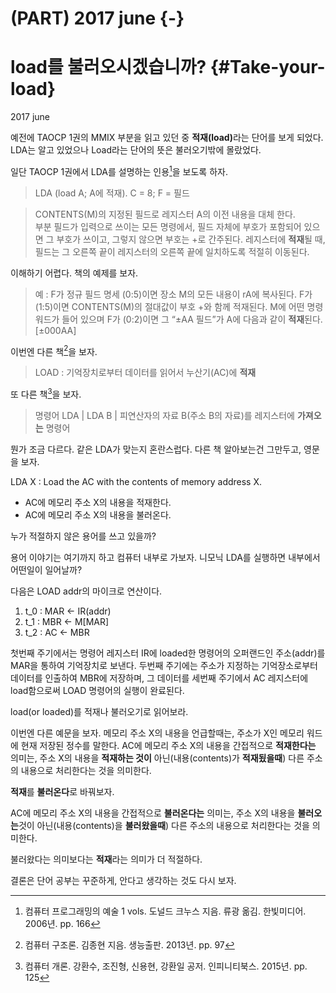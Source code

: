  
# (PART) 2017 june {-}
# load를 불러오시겠습니까?  {#Take-your-load}
2017 june 

예전에 TAOCP 1권의 MMIX 부분을 읽고 있던 중 <b>적재(load)</b>라는 단어를 보게 되었다. LDA는 알고 있었으나 Load라는 단어의 뜻은 불러오기밖에 몰랐었다. 

일단 TAOCP 1권에서 LDA를 설명하는 인용[^1]을 보도록 하자.

> LDA (load A; A에 적재). C = 8; F = 필드 

> CONTENTS(M)의 지정된 필드로 레지스터 A의 이전 내용을 대체 한다. <br/> 부분 필드가 입력으로 쓰이는 모든 명령에서, 필드 자체에 부호가 포함되어 있으면 그 부호가 쓰이고, 그렇지 않으면 부호는 +로 간주된다. 레지스터에 **적재**될 때, 필드는 그 오른쪽 끝이 레지스터의 오른쪽 끝에 일치하도록 적절히 이동된다.

이해하기 어렵다. 책의 예제를 보자.

> 예 : F가 정규 필드 명세 (0:5)이면 장소 M의 모든 내용이 rA에 복사된다. F가 (1:5)이면 CONTENTS(M)의 절대값이 부호 +와 함께 적재된다. M에 어떤 명령 워드가 들어 있으며 F가 (0:2)이면 그 “±AA 필드”가 A에 다음과 같이 **적재**된다. 
> [±000AA]

이번엔 다른 책[^2]을 보자. 

> LOAD : 기억장치로부터 데이터를 읽어서 누산기(AC)에 **적재**

또 다른 책[^3]을 보자. 

> 명령어 LDA | LDA B | 피연산자의 자료 B(주소 B의 자료)를 레지스터에 **가져오는** 명령어

뭔가 조금 다르다. 같은 LDA가 맞는지 혼란스럽다. 다른 책 알아보는건 그만두고, 영문을 보자.

LDA X : Load the AC with the contents of memory address X.

- AC에 메모리 주소 X의 내용을 적재한다.
- AC에 메모리 주소 X의 내용을 불러온다.

누가 적절하지 않은 용어를 쓰고 있을까?

용어 이야기는 여기까지 하고 컴퓨터 내부로 가보자. 니모닉 LDA를 실행하면 내부에서 어떤일이 일어날까?

다음은 LOAD addr의 마이크로 연산이다.

1. t_0 : MAR <- IR(addr)
2. t_1 : MBR <- M[MAR]
3. t_2 : AC <- MBR

첫번째 주기에서는 명령어 레지스터 IR에 loaded한 명령어의 오퍼랜드인 주소(addr)를 MAR을 통하여 기억장치로 보낸다.  두번째 주기에는 주소가 지정하는 기억장소로부터 데이터를 인출하여 MBR에 저장하며, 그 데이터를 세번째 주기에서 AC 레지스터에 load함으로써 LOAD 명령어의 실행이 완료된다.

load(or loaded)를 적재나 불러오기로 읽어보라.

이번엔 다른 예문을 보자.
메모리 주소 X의 내용을 언급할때는, 주소가 X인 메모리 워드에 현재 저장된 정수를 말한다. AC에 메모리 주소 X의 내용을 간접적으로 **적재한다는** 의미는, 주소 X의 내용을 **적재하는 것이** 아닌(내용(contents)가 **적재됬을때**) 다른 주소의 내용으로 처리한다는 것을 의미한다.

**적재**를 **불러온다**로 바꿔보자.

AC에 메모리 주소 X의 내용을 간접적으로 **불러온다는** 의미는, 주소 X의 내용을 **불러오는**것이 아닌(내용(contents)을 **불러왔을때**) 다른 주소의 내용으로 처리한다는 것을 의미한다.

불러왔다는 의미보다는 **적재**라는 의미가 더 적절하다.

결론은 단어 공부는 꾸준하게, 안다고 생각하는 것도 다시 보자.

[^1]: 컴퓨터 프로그래밍의 예술 1 vols. 도널드 크누스 지음. 류광 옮김. 한빛미디어.  2006년. pp. 166 

[^2]: 컴퓨터 구조론. 김종현 지음. 생능출판. 2013년. pp. 97

[^3]: 컴퓨터 개론. 강환수, 조진형, 신용현, 강환일 공저. 인피니티북스. 2015년. pp. 125


